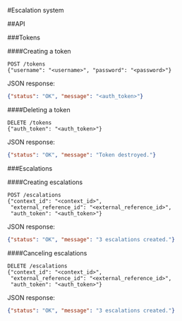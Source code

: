 #Escalation system

##API

###Tokens

####Creating a token
```
POST /tokens
{"username": "<username>", "password": "<password>"}
```

JSON response:
```JSON
{"status": "OK", "message": "<auth_token>"}
```

####Deleting a token
```
DELETE /tokens
{"auth_token": "<auth_token>"}
```

JSON response:
```JSON
{"status": "OK", "message": "Token destroyed."}
```

###Escalations

####Creating escalations
```
POST /escalations
{"context_id": "<context_id>",
 "external_reference_id": "<external_reference_id>",
 "auth_token": "<auth_token>"}
```

JSON response:
```JSON
{"status": "OK", "message": "3 escalations created."}
```

####Canceling escalations
```
DELETE /escalations
{"context_id": "<context_id>",
 "external_reference_id": "<external_reference_id>",
 "auth_token": "<auth_token>"}
```

JSON response:
```JSON
{"status": "OK", "message": "3 escalations created."}
```
